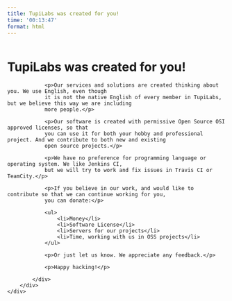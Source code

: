 ```yaml
---
title: TupiLabs was created for you!
time: '00:13:47'
format: html
---
```


<div class="ui basic segment" id="site-content">
    <div class="ui stackable grid container">
        <div class="row">
            <div class="sixteen wide column">
                <h1>TupiLabs was created for you!</h1>

                <p>Our services and solutions are created thinking about you. We use English, even though
                it is not the native English of every member in TupiLabs, but we believe this way we are including
                more people.</p>

                <p>Our software is created with permissive Open Source OSI approved licenses, so that
                you can use it for both your hobby and professional project. And we contribute to both new and existing
                open source projects.</p>

                <p>We have no preference for programming language or operating system. We like Jenkins CI,
                but we will try to work and fix issues in Travis CI or TeamCity.</p>

                <p>If you believe in our work, and would like to contribute so that we can continue working for you,
                you can donate:</p>

                <ul>
                    <li>Money</li>
                    <li>Software License</li>
                    <li>Servers for our projects</li>
                    <li>Time, working with us in OSS projects</li>
                </ul>

                <p>Or just let us know. We appreciate any feedback.</p>

                <p>Happy hacking!</p>

            </div>
        </div>
    </div>
</div>

